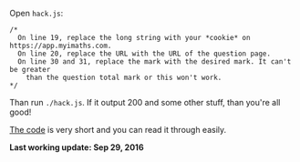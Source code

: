 Open `hack.js`:

    /*
      On line 19, replace the long string with your *cookie* on https://app.myimaths.com.
      On line 20, replace the URL with the URL of the question page.
      On line 30 and 31, replace the mark with the desired mark. It can't be greater
        than the question total mark or this won't work.
    */

Than run `./hack.js`. If it output 200 and some other stuff, than you're all good!

[The code](hack.js) is very short and you can read it through easily.

**Last working update: Sep 29, 2016**
